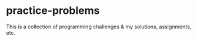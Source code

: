 # practice-problems

This is a collection of programming challenges & my solutions, assignments, etc. 
